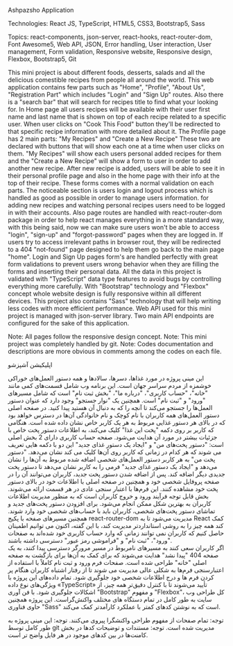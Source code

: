 Ashpazsho Application

Technologies: React JS, TypeScript, HTML5, CSS3, Bootstrap5, Sass

Topics: react-components, json-server, react-hooks, react-router-dom, Font Awesome5, Web API, JSON, Error handling, User interaction, User management, Form validation, Responsive website, Responsive design, Flexbox, Bootstrap5, Git

This mini project is about different foods, desserts, salads and all the delicious comestible recipes from people all around the world. This web application contains few parts such as "Home", "Profile", "About Us", "Registration Part" which includes "Login" and "Sign Up" routes. Also there is a "search bar" that will search for recipes title to find what your looking for.
In Home page all users recipes will be available with their user first name and last name that is shown on top of each recipe related to a specific user. When user clicks on "Cook This Food" button they'll be redirected to that specific recipe information with more detailed about it.
The Profile page has 2 main parts: "My Recipes" and "Create a New Recipe"
These two are declared with buttons that will show each one at a time when user clicks on them.
"My Recipes" will show each users personal added recipes for them and the "Create a New Recipe" will show a form to user in order to add another new recipe. After new recipe is added, users will be able to see it in their personal profile page and also in the home page with their info at the top of their recipe. These forms comes with a normal validation on each parts. The noticeable section is users login and logout process which is handled as good as possible in order to manage users information. for adding new recipes and watching personal recipes users need to be logged in with their accounts.
Also page routes are handled with react-router-dom package in order to help react manages everything in a more standard way, with this being said, now we can make sure users won't be able to access "login", "sign-up" and "forgot-password" pages when they are logged in.
If users try to access irrelevant paths in browser rout, they will be redirected to a 404 "not-found" page designed to help them go back to the main page "home".
Login and Sign Up pages form's are handled perfectly with great form validations to prevent users wrong behavior when they are filling the forms and inserting their personal data.
All the data in this project is validated with "TypeScript" data type features to avoid bugs by controlling everything more carefully. With "Bootstrap" technology and "Flexbox" concept whole website design is fully responsive within all different devices. This project also contains "Sass" technology that will help writing less codes with more efficient performance.
Web API used for this mini project is managed with json-server library. Two main API endpoints are configured for the sake of this application.

Note: All pages follow the responsive design concept.
Note: This mini project was completely handled by git.
Note: Codes documentation and descriptions are more obvious in comments among the codes on each file.

اپلیکیشن آشپزشو

این مینی پروژه در مورد غذاها، دسرها، سالادها و همه دستور العمل‌های خوراکی خوشمزه از مردم سراسر جهان است. این برنامه وب شامل قسمت‌های کمی مانند "خانه"، "حساب کاربری"، "درباره ما"، "بخش ثبت نام" است که شامل مسیرهای "ورود" و "ثبت نام" است. همچنین یک "نوار جستجو" وجود دارد که عنوان دستور العمل‌ها را جستجو می‌کند تا آنچه را که به دنبال آن هستید پیدا کنید.
در صفحه اصلی دستور العمل‌های همه کاربران با نام کوچک و نام خانوادگی آن‌ها در دسترس خواهد بود که در بالای هر دستور غذایی مربوط به هر یک کاربر خاص نشان داده شده است. هنگامی که کاربر بر روی دکمه "پخت این غذا" کلیک می‌کند، به اطلاعات دستور پخت خاص با جزئیات بیشتر در مورد آن هدایت می‌شود.
صفحه حساب کاربری دارای 2 بخش اصلی است: "دستور پخت‌های من" و "ایجاد یک دستور غذای جدید"
این دو با دکمه هایی تعریف می شوند که هر کدام در زمانی که کاربر روی آن‌ها کلیک می کند نشان می‌دهد.
"دستور پخت من" به هر کاربر دستور العمل‌های شخصی اضافه شده مربوط به آن‌ها را نشان می‌دهد و "ایجاد یک دستور غذای جدید" فرمی را به کاربر نشان می‌دهد تا دستور پخت جدیدی دیگر اضافه کند. پس از اضافه شدن دستور پخت جدید، کاربران می‌توانند آن را در صفحه پروفایل شخصی خود و همچنین در صفحه اصلی با اطلاعات خود در بالای دستور پخت خود مشاهده کنند. این فرم‌ها با اعتبار سنجی عادی در هر قسمت ارائه می‌شوند. بخش قابل توجه فرآیند ورود و خروج کاربران است که به منظور مدیریت اطلاعات کاربران به بهترین شکل ممکن انجام می‌شود. برای افزودن دستور پخت‌های جدید و تماشای دستور پخت‌های شخصی، کاربران باید با حساب‌های شخصی خود وارد شوند.
همچنین مسیرهای صفحه با پکیج react-router-dom مدیریت می‌شود تا به React کمک کند همه چیز را به روشی استانداردتر مدیریت کند، با این گفته، اکنون می توانیم اطمینان حاصل کنیم که کاربران نمی توانند زمانی که وارد حساب کاربری خود شده‌اند به صفحات "ورود"، "ثبت نام" و "فراموشی رمز عبور" دسترسی داشته باشند.  
اگر کاربران سعی کنند به مسیرهای نامربوط در مسیر مرورگر دسترسی پیدا کنند، به یک صفحه 404 "پیدا نشد" هدایت می‌شوند که برای کمک به آن‌ها برای بازگشت به صفحه اصلی "خانه" طراحی شده است.
صفحات فرم ورود و ثبت نام کاملاً با استفاده از اعتبارسنجی فرم‌ها به شکلی عالی مدیریت می شوند تا از رفتار اشتباه کاربران هنگام پر کردن فرم ها و درج اطلاعات شخصی خود جلوگیری شود.
تمام داده‌های این پروژه با ویژگی‌های نوع داده «TypeScript» تأیید می‌شوند تا با کنترل دقیق‌تر همه چیز، از اشکالات جلوگیری شود. با فن آوری "Bootstrap" و مفهوم "Flexbox"، کل طراحی وب سایت به طور کامل در تمام دستگاه های مختلف واکنش‌گراست. این پروژه همچنین حاوی فناوری "Sass" است که به نوشتن کدهای کمتر با عملکرد کارآمدتر کمک می‌کند.

توجه: تمام صفحات از مفهوم طراحی واکنشگرا پیروی می‌کنند.
توجه: این مینی پروژه به طور کامل توسط git مدیریت شده است.
توجه: مستندات و توضیحات کدها در بخش کامنت‌ها در بین کدهای موجود در هر فایل واضح تر است.
